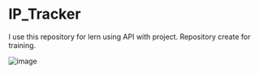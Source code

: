 # IP_Tracker


I use this repository for lern using API with project. Repository create for training.


![image](https://github.com/SebastianK2000/IP_Tracker/assets/127401994/1c82b60d-f384-43ec-8844-4bd98da35d46)
